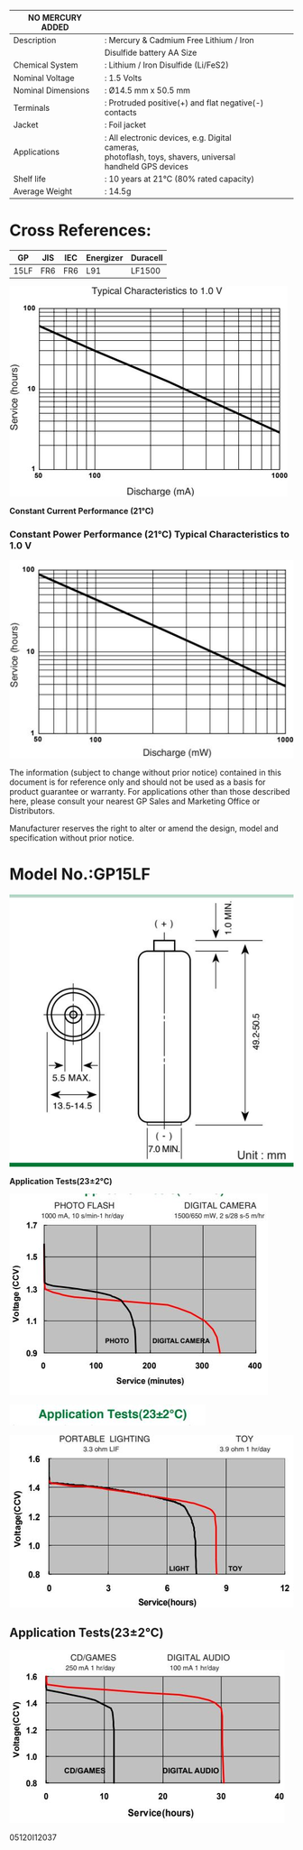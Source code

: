 | NO MERCURY ADDED   |                                                                                                                 |  |  |  |
|--------------------|-----------------------------------------------------------------------------------------------------------------|--|--|--|
| Description        | : Mercury & Cadmium Free Lithium / Iron                                                                         |  |  |  |
|                    | Disulfide battery AA Size                                                                                       |  |  |  |
| Chemical System    | : Lithium / Iron Disulfide (Li/FeS2)                                                                            |  |  |  |
| Nominal Voltage    | : 1.5 Volts                                                                                                     |  |  |  |
| Nominal Dimensions | : Ø14.5 mm x 50.5 mm                                                                                            |  |  |  |
| Terminals          | : Protruded positive(+) and flat negative(-)<br>contacts                                                        |  |  |  |
| Jacket             | : Foil jacket                                                                                                   |  |  |  |
| Applications       | : All electronic devices, e.g. Digital cameras,<br>photoflash, toys, shavers, universal<br>handheld GPS devices |  |  |  |
| Shelf life         | : 10 years at 21°C (80% rated capacity)                                                                         |  |  |  |
| Average Weight     | : 14.5g                                                                                                         |  |  |  |

# **Cross References:**

| GP   | JIS | IEC | Energizer | Duracell |
|------|-----|-----|-----------|----------|
| 15LF | FR6 | FR6 | L91       | LF1500   |

![](_page_0_Figure_5.jpeg)

**Constant Current Performance (21°C)** 

### **Constant Power Performance (21°C)**  Typical Characteristics to 1.0 V

![](_page_0_Figure_7.jpeg)

The information (subject to change without prior notice) contained in this document is for reference only and should not be used as a basis for product guarantee or warranty. For applications other than those described here, please consult your nearest GP Sales and Marketing Office or Distributors.

Manufacturer reserves the right to alter or amend the design, model and specification without prior notice.

# **Model No.:GP15LF**

![](_page_0_Figure_12.jpeg)

**Application Tests(23±2°C)**

![](_page_0_Figure_14.jpeg)

![](_page_0_Figure_15.jpeg)

![](_page_0_Figure_16.jpeg)

## **Application Tests(23±2°C)**

![](_page_0_Figure_18.jpeg)

05120I12037